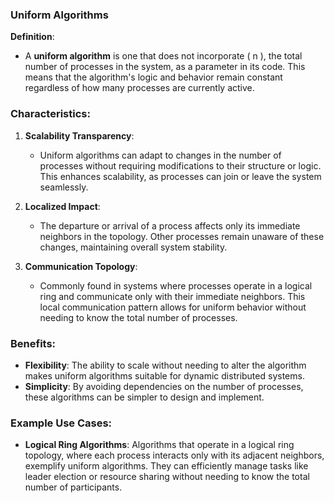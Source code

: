 ### Uniform Algorithms

**Definition**:
- A **uniform algorithm** is one that does not incorporate \( n \), the total number of processes in the system, as a parameter in its code. This means that the algorithm's logic and behavior remain constant regardless of how many processes are currently active.

### Characteristics:
1. **Scalability Transparency**:
   - Uniform algorithms can adapt to changes in the number of processes without requiring modifications to their structure or logic. This enhances scalability, as processes can join or leave the system seamlessly.

2. **Localized Impact**:
   - The departure or arrival of a process affects only its immediate neighbors in the topology. Other processes remain unaware of these changes, maintaining overall system stability.

3. **Communication Topology**:
   - Commonly found in systems where processes operate in a logical ring and communicate only with their immediate neighbors. This local communication pattern allows for uniform behavior without needing to know the total number of processes.

### Benefits:
- **Flexibility**: The ability to scale without needing to alter the algorithm makes uniform algorithms suitable for dynamic distributed systems.
- **Simplicity**: By avoiding dependencies on the number of processes, these algorithms can be simpler to design and implement.

### Example Use Cases:
- **Logical Ring Algorithms**: Algorithms that operate in a logical ring topology, where each process interacts only with its adjacent neighbors, exemplify uniform algorithms. They can efficiently manage tasks like leader election or resource sharing without needing to know the total number of participants.
